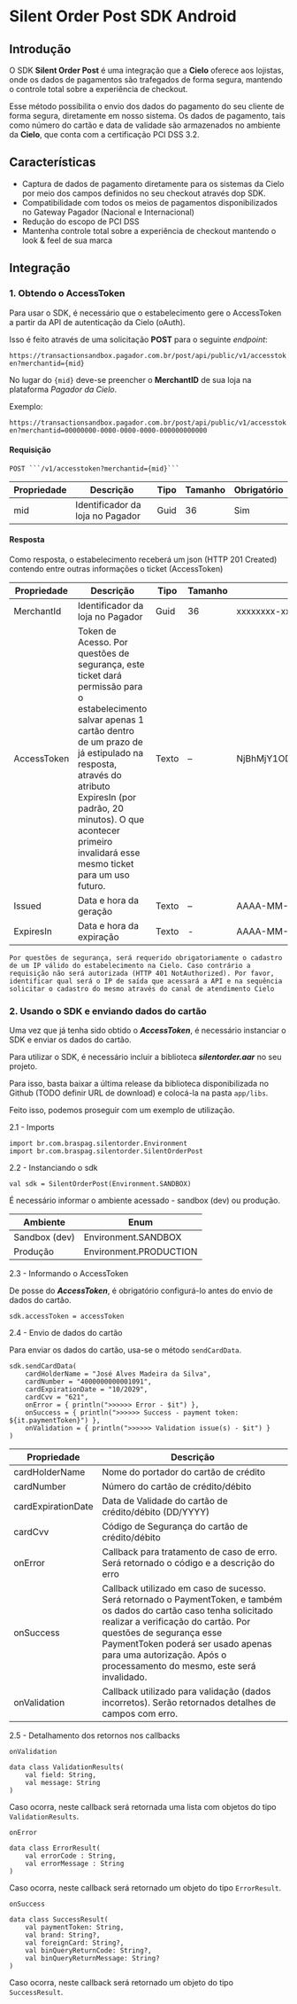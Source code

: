 # Silent Order Post SDK Android

## Introdução

O SDK **Silent Order Post** é uma integração que a **Cielo** oferece aos lojistas, onde os dados de pagamentos são trafegados de forma segura, mantendo o controle total sobre a experiência de checkout.

Esse método possibilita o envio dos dados do pagamento do seu cliente de forma segura, diretamente em nosso sistema. Os dados de pagamento, tais como número do cartão e data de validade são armazenados no ambiente da **Cielo**, que conta com a certificação PCI DSS 3.2.

## Características

- Captura de dados de pagamento diretamente para os sistemas da Cielo por meio dos campos definidos no seu checkout através dop SDK.
- Compatibilidade com todos os meios de pagamentos disponibilizados no Gateway Pagador (Nacional e Internacional)
- Redução do escopo de PCI DSS
- Mantenha controle total sobre a experiência de checkout mantendo o look & feel de sua marca


## Integração

### 1. Obtendo o AccessToken

Para usar o SDK, é necessário que o estabelecimento gere o AccessToken a partir da API de autenticação da Cielo (oAuth).

Isso é feito através de uma solicitação **POST** para o seguinte *endpoint*:

```https://transactionsandbox.pagador.com.br/post/api/public/v1/accesstoken?merchantid={mid}```

No lugar do ```{mid}``` deve-se preencher o **MerchantID** de sua loja na plataforma *Pagador da Cielo*.

Exemplo:

 ```https://transactionsandbox.pagador.com.br/post/api/public/v1/accesstoken?merchantid=00000000-0000-0000-0000-000000000000```

#### Requisição

    POST ```/v1/accesstoken?merchantid={mid}```

| Propriedade |	Descrição |	Tipo | Tamanho | Obrigatório |
|-------------|-----------|------|---------|------------|
| mid |	Identificador da loja no Pagador |	Guid |	36 	| Sim |


#### Resposta
 
Como resposta, o estabelecimento receberá um json (HTTP 201 Created) contendo entre outras informações o ticket (AccessToken)

 
| Propriedade |	Descrição |	Tipo | Tamanho |	Formato |
|-------------|-----------|------|---------|------------|
| MerchantId |	Identificador da loja no Pagador |	Guid |	36 	|xxxxxxxx-xxxx-xxxx-xxxx-xxxxxxxxxxxx |
| AccessToken | 	Token de Acesso. Por questões de segurança, este ticket dará permissão para o estabelecimento salvar apenas 1 cartão dentro de um prazo de já estipulado na resposta, através do atributo ExpiresIn (por padrão, 20 minutos). O que acontecer primeiro invalidará esse mesmo ticket para um uso futuro. | Texto | – | 	NjBhMjY1ODktNDk3YS00NGJkLWI5YTQtYmNmNTYxYzhlNjdiLTQwMzgxMjAzMQ== |  
| Issued | Data e hora da geração | Texto | –  | AAAA-MM-DDTHH:MM:SS | 
| ExpiresIn | Data e hora da expiração	| Texto | - |AAAA-MM-DDTHH:MM:SS |


    Por questões de segurança, será requerido obrigatoriamente o cadastro de um IP válido do estabelecimento na Cielo. Caso contrário a requisição não será autorizada (HTTP 401 NotAuthorized). Por favor, identificar qual será o IP de saída que acessará a API e na sequência solicitar o cadastro do mesmo através do canal de atendimento Cielo
    
### 2. Usando o SDK e enviando dados do cartão

Uma vez que já tenha sido obtido o ***AccessToken***, é necessário instanciar o SDK e enviar os dados do cartão.

Para utilizar o SDK, é necessário incluir a biblioteca ***silentorder.aar*** no seu projeto.

Para isso, basta baixar a última release da biblioteca disponibilizada no Github (TODO definir URL de download) e colocá-la na pasta ```app/libs```.

Feito isso, podemos proseguir com um exemplo de utilização.

2.1 - Imports

```
import br.com.braspag.silentorder.Environment
import br.com.braspag.silentorder.SilentOrderPost
```

2.2 - Instanciando o sdk

```
val sdk = SilentOrderPost(Environment.SANDBOX)
```

É necessário informar o ambiente acessado - sandbox (dev) ou produção.

| Ambiente | Enum |	
|-------------|-----------|
| Sandbox (dev) | Environment.SANDBOX |
| Produção | Environment.PRODUCTION |


2.3 - Informando o AccessToken

De posse do ***AccessToken***, é obrigatório configurá-lo antes do envio de dados do cartão.

```
sdk.accessToken = accessToken
```

2.4 - Envio de dados do cartão

Para enviar os dados do cartão, usa-se o método ```sendCardData```.

```
sdk.sendCardData(
    cardHolderName = "José Alves Madeira da Silva",
    cardNumber = "4000000000001091",
    cardExpirationDate = "10/2029",
    cardCvv = "621",
    onError = { println(">>>>>> Error - $it") },
    onSuccess = { println(">>>>>> Success - payment token: ${it.paymentToken}") },
    onValidation = { println(">>>>>> Validation issue(s) - $it") }
)
```

| Propriedade | Descrição |	
|-------------|-----------|
| cardHolderName | Nome do portador do cartão de crédito |
| cardNumber | Número do cartão de crédito/débito  |
| cardExpirationDate | Data de Validade do cartão de crédito/débito (DD/YYYY) |
| cardCvv | Código de Segurança do cartão de crédito/débito |
| onError | Callback para tratamento de caso de erro. Será retornado o código e a descrição do erro |
| onSuccess | Callback utilizado em caso de sucesso. Será retornado o PaymentToken, e também os dados do cartão caso tenha solicitado realizar a verificação do cartão. Por questões de segurança esse PaymentToken poderá ser usado apenas para uma autorização. Após o processamento do mesmo, este será invalidado. |
| onValidation | Callback utilizado para validação (dados incorretos). Serão retornados detalhes de campos com erro. |

2.5 - Detalhamento dos retornos nos callbacks


```onValidation```

```
data class ValidationResults(
    val field: String,
    val message: String
)
```

Caso ocorra, neste callback será retornada uma lista com objetos do tipo ```ValidationResults```.


```onError```

```
data class ErrorResult(
    val errorCode : String,
    val errorMessage : String
)
```

Caso ocorra, neste callback será retornado um objeto do tipo ```ErrorResult```.

```onSuccess```

```
data class SuccessResult(
    val paymentToken: String,
    val brand: String?,
    val foreignCard: String?,
    val binQueryReturnCode: String?,
    val binQueryReturnMessage: String?
)
```

Caso ocorra, neste callback será retornado um objeto do tipo ```SuccessResult```.
